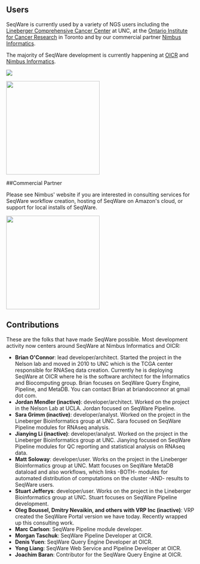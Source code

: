 ## Users

SeqWare is currently used by a variety of NGS users including the [Lineberger Comprehensive Cancer Center](http://unclineberger.org/) at UNC, at the [Ontario Institute for Cancer Research](http://oicr.on.ca) in Toronto and by our commercial partner [Nimbus Informatics](http://nimbusinformatics.com).

The majority of SeqWare development is currently happening at [OICR](http://oicr.on.ca) and [Nimbus Informatics](http://nimbusinformatics.com).

<a href="http://oicr.on.ca"><img src="http://oicr.on.ca/files/imagecache/logo_size/OICR2logo.png"/></a>

<a href="http://unclineberger.org"><img width="250px" src="http://unclineberger.org/dif/images/unc-lineberger-logo/image"/></a>

##Commercial Partner

Please see Nimbus' website if you are interested in consulting services for SeqWare workflow creation, hosting of SeqWare on Amazon's cloud, or support for local installs of SeqWare.

<a href="http://nimbusinformatics.com"><img width="250px" src="/assets/images/nimbus_clear.png"/></a>

## Contributions

These are the folks that have made SeqWare possible.  Most development activity now centers around SeqWare at Nimbus Informatics and OICR:

* **Brian O'Connor**: lead developer/architect. Started the project in the Nelson lab and moved in 2010 to UNC which is the TCGA center responsible for RNASeq data creation. Currently he is deploying SeqWare at OICR where he is the software architect for the Informatics and Biocomputing group. Brian focuses on SeqWare Query Engine, Pipeline, and MetaDB. You can contact Brian at briandoconnor at gmail dot com.
* **Jordan Mendler (inactive)**: developer/architect. Worked on the project in the Nelson Lab at UCLA. Jordan focused on SeqWare Pipeline.
* **Sara Grimm (inactive)**: developer/analyst. Worked on the project in the Lineberger Bioinformatics group at UNC. Sara focused on SeqWare Pipeline modules for RNAseq analysis.
* **Jianying Li (inactive)**: developer/analyst. Worked on the project in the Lineberger Bioinformatics group at UNC. Jianying focused on SeqWare Pipeline modules for QC reporting and statistical analysis on RNAseq data.
* **Matt Soloway**: developer/user. Works on the project in the Lineberger Bioinformatics group at UNC. Matt focuses on SeqWare MetaDB dataload and also workflows, which links -BOTH- modules for automated distribution of computations on the cluster -AND- results to SeqWare users.
* **Stuart Jefferys**: developer/user. Works on the project in the Lineberger Bioinformatics group at UNC. Stuart focuses on SeqWare Pipeline development.
* **Oleg Boussel, Dmitry Nevaikin, and others with VRP Inc (inactive)**: VRP created the SeqWare Portal version we have today. Recently wrapped up this consulting work.
* **Marc Carlson**: SeqWare Pipeline module developer.
* **Morgan Taschuk**: SeqWare Pipeline Developer at OICR.
* **Denis Yuen**: SeqWare Query Engine Developer at OICR.
* **Yong Liang**: SeqWare Web Service and Pipeline Developer at OICR.
* **Joachim Baran**: Contributor for the SeqWare Query Engine at OICR.
